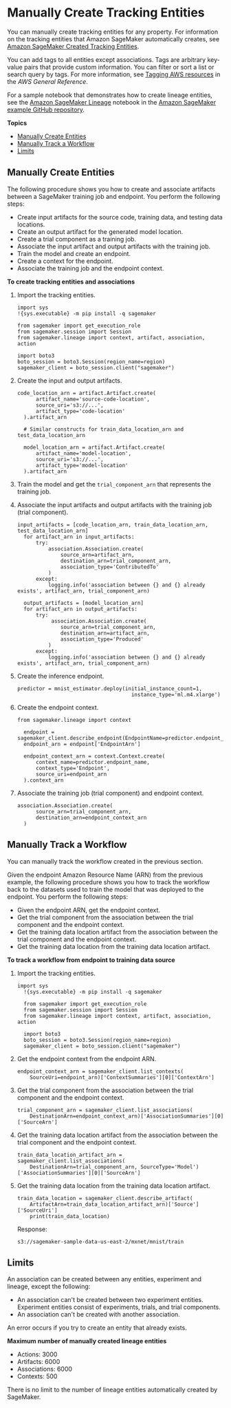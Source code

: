 # Manually Create Tracking Entities<a name="lineage-tracking-manual-creation"></a>

You can manually create tracking entities for any property\. For information on the tracking entities that Amazon SageMaker automatically creates, see [Amazon SageMaker Created Tracking Entities](lineage-tracking-auto-creation.md)\.

You can add tags to all entities except associations\. Tags are arbitrary key\-value pairs that provide custom information\. You can filter or sort a list or search query by tags\. For more information, see [Tagging AWS resources](https://docs.aws.amazon.com/general/latest/gr/aws_tagging.html) in the *AWS General Reference*\.

For a sample notebook that demonstrates how to create lineage entities, see the [Amazon SageMaker Lineage](https://github.com/aws/amazon-sagemaker-examples/tree/master/sagemaker-lineage) notebook in the [Amazon SageMaker example GitHub repository](https://github.com/awslabs/amazon-sagemaker-examples)\.

**Topics**
+ [Manually Create Entities](#lineage-tracking-manual-create)
+ [Manually Track a Workflow](#lineage-tracking-manual-track)
+ [Limits](#lineage-tracking-manual-track-limits)

## Manually Create Entities<a name="lineage-tracking-manual-create"></a>

The following procedure shows you how to create and associate artifacts between a SageMaker training job and endpoint\. You perform the following steps:
+ Create input artifacts for the source code, training data, and testing data locations\.
+ Create an output artifact for the generated model location\.
+ Create a trial component as a training job\.
+ Associate the input artifact and output artifacts with the training job\.
+ Train the model and create an endpoint\.
+ Create a context for the endpoint\.
+ Associate the training job and the endpoint context\.

**To create tracking entities and associations**

1. Import the tracking entities\.

   ```
   import sys
   !{sys.executable} -m pip install -q sagemaker
   
   from sagemaker import get_execution_role
   from sagemaker.session import Session
   from sagemaker.lineage import context, artifact, association, action
   
   import boto3
   boto_session = boto3.Session(region_name=region)
   sagemaker_client = boto_session.client("sagemaker")
   ```

1. Create the input and output artifacts\.

   ```
   code_location_arn = artifact.Artifact.create(
         artifact_name='source-code-location',
         source_uri='s3://...',
         artifact_type='code-location'
     ).artifact_arn
   
     # Similar constructs for train_data_location_arn and test_data_location_arn
   
     model_location_arn = artifact.Artifact.create(
         artifact_name='model-location',
         source_uri='s3://...',
         artifact_type='model-location'
     ).artifact_arn
   ```

1. Train the model and get the `trial_component_arn` that represents the training job\.

1. Associate the input artifacts and output artifacts with the training job \(trial component\)\.

   ```
   input_artifacts = [code_location_arn, train_data_location_arn, test_data_location_arn]
     for artifact_arn in input_artifacts:
         try:
             association.Association.create(
                 source_arn=artifact_arn,
                 destination_arn=trial_component_arn,
                 association_type='ContributedTo'
             )
         except:
             logging.info('association between {} and {} already exists', artifact_arn, trial_component_arn)
   
     output_artifacts = [model_location_arn]
     for artifact_arn in output_artifacts:
         try:
              association.Association.create(
                 source_arn=trial_component_arn,
                 destination_arn=artifact_arn,
                 association_type='Produced'
             )
         except:
             logging.info('association between {} and {} already exists', artifact_arn, trial_component_arn)
   ```

1. Create the inference endpoint\.

   ```
   predictor = mnist_estimator.deploy(initial_instance_count=1,
                                        instance_type='ml.m4.xlarge')
   ```

1. Create the endpoint context\.

   ```
   from sagemaker.lineage import context
   
     endpoint = sagemaker_client.describe_endpoint(EndpointName=predictor.endpoint_name)
     endpoint_arn = endpoint['EndpointArn']
   
     endpoint_context_arn = context.Context.create(
         context_name=predictor.endpoint_name,
         context_type='Endpoint',
         source_uri=endpoint_arn
     ).context_arn
   ```

1. Associate the training job \(trial component\) and endpoint context\.

   ```
   association.Association.create(
         source_arn=trial_component_arn,
         destination_arn=endpoint_context_arn
     )
   ```

## Manually Track a Workflow<a name="lineage-tracking-manual-track"></a>

You can manually track the workflow created in the previous section\.

Given the endpoint Amazon Resource Name \(ARN\) from the previous example, the following procedure shows you how to track the workflow back to the datasets used to train the model that was deployed to the endpoint\. You perform the following steps:
+ Given the endpoint ARN, get the endpoint context\.
+ Get the trial component from the association between the trial component and the endpoint context\.
+ Get the training data location artifact from the association between the trial component and the endpoint context\.
+ Get the training data location from the training data location artifact\.

**To track a workflow from endpoint to training data source**

1. Import the tracking entities\.

   ```
   import sys
     !{sys.executable} -m pip install -q sagemaker
   
     from sagemaker import get_execution_role
     from sagemaker.session import Session
     from sagemaker.lineage import context, artifact, association, action
   
     import boto3
     boto_session = boto3.Session(region_name=region)
     sagemaker_client = boto_session.client("sagemaker")
   ```

1. Get the endpoint context from the endpoint ARN\.

   ```
   endpoint_context_arn = sagemaker_client.list_contexts(
       SourceUri=endpoint_arn)['ContextSummaries'][0]['ContextArn']
   ```

1. Get the trial component from the association between the trial component and the endpoint context\.

   ```
   trial_component_arn = sagemaker_client.list_associations(
       DestinationArn=endpoint_context_arn)['AssociationSummaries'][0]['SourceArn']
   ```

1. Get the training data location artifact from the association between the trial component and the endpoint context\.

   ```
   train_data_location_artifact_arn = sagemaker_client.list_associations(
       DestinationArn=trial_component_arn, SourceType='Model')['AssociationSummaries'][0]['SourceArn']
   ```

1. Get the training data location from the training data location artifact\.

   ```
   train_data_location = sagemaker_client.describe_artifact(
       ArtifactArn=train_data_location_artifact_arn)['Source']['SourceUri']
       print(train_data_location)
   ```

   Response:

   ```
   s3://sagemaker-sample-data-us-east-2/mxnet/mnist/train
   ```

## Limits<a name="lineage-tracking-manual-track-limits"></a>

An association can be created between any entities, experiment and lineage, except the following:
+ An association can't be created between two experiment entities\. Experiment entities consist of experiments, trials, and trial components\.
+ An association can't be created with another association\.

An error occurs if you try to create an entity that already exists\.

**Maximum number of manually created lineage entities**
+ Actions: 3000
+ Artifacts: 6000
+ Associations: 6000
+ Contexts: 500

There is no limit to the number of lineage entities automatically created by SageMaker\.
